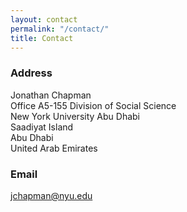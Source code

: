 ```yaml
---
layout: contact
permalink: "/contact/"
title: Contact
---
```


### Address

Jonathan Chapman<br>
Office A5-155
Division of Social Science<br>
New York University Abu Dhabi<br>
Saadiyat Island<br>
Abu Dhabi<br>
United Arab Emirates<br>

### Email

<jchapman@nyu.edu>
